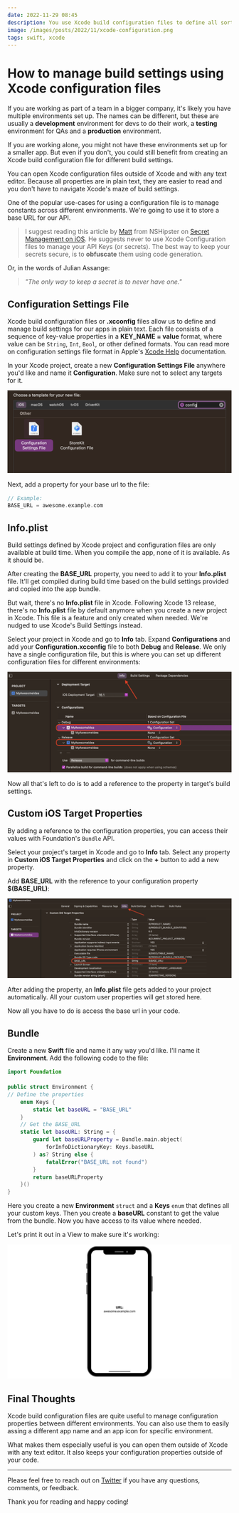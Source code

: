 ```yaml
---
date: 2022-11-29 08:45
description: You use Xcode build configuration files to define all sorts of useful build settings. You can open them with different text editors outside of Xcode and all properties are in plain text. It's common to use them for managing constants across different environments.
image: /images/posts/2022/11/xcode-configuration.png
tags: swift, xcode
---
```


# How to manage build settings using Xcode configuration files

If you are working as part of a team in a bigger company, it's likely you have multiple environments set up. The names can be different, but these are usually a **development** environment for devs to do their work, a **testing** environment for QAs and a **production** environment.

If you are working alone, you might not have these environments set up for a smaller app. But even if you don't, you could still benefit from creating an Xcode build configuration file for different build settings.

You can open Xcode configuration files outside of Xcode and with any text editor. Because all properties are in plain text, they are easier to read and you don't have to navigate Xcode's maze of build settings.

One of the popular use-cases for using a configuration file is to manage constants across different environments. We're going to use it to store a base URL for our API.

> I suggest reading this article by [Matt](https://twitter.com/mattt) from NSHipster on [Secret Management on iOS](https://nshipster.com/secrets/). He suggests never to use Xcode Configuration files to manage your API Keys (or secrets). The best way to keep your secrets secure, is to **obfuscate** them using code generation.

Or, in the words of Julian Assange:

> *"The only way to keep a secret is to never have one."*

## Configuration Settings File

Xcode build configuration files or **.xcconfig** files allow us to define and manage build settings for our apps in plain text. Each file consists of a sequence of key-value properties in a **KEY_NAME = value** format, where value can be `String`, `Int`, `Bool`, or other defined formats. You can read more on configuration settings file format in Apple's [Xcode Help](https://help.apple.com/xcode/mac/11.4/#/dev745c5c974) documentation.

In your Xcode project, create a new **Configuration Settings File** anywhere you'd like and name it **Configuration**. Make sure not to select any targets for it.

![Configuration Settings File in Xcode](/images/posts/2022/11/xcode-configuration1.png "Configuration Settings File in Xcode")

Next, add a property for your base url to the file:

```swift
// Example:
BASE_URL = awesome.example.com
```

## Info.plist

Build settings defined by Xcode project and configuration files are only available at build time. When you compile the app, none of it is available. As it should be.

After creating the **BASE_URL** property, you need to add it to your **Info.plist** file. It'll get compiled during build time based on the build settings provided and copied into the app bundle.

But wait, there's no **Info.plist** file in Xcode. Following Xcode 13 release, there's no **Info.plist** file by default anymore when you create a new project in Xcode. This file is a feature and only created when needed. We're nudged to use Xcode's Build Settings instead.

Select your project in Xcode and go to **Info** tab. Expand **Configurations** and add your **Configuration.xcconfig** file to both **Debug** and **Release**. We only have a single configuration file, but this is where you can set up different configuration files for different environments:

![Adding Configuration file in Info settings](/images/posts/2022/11/xcode-configuration2.png "Adding Configuration file in Info settings")

Now all that's left to do is to add a reference to the property in target's build settings.

## Custom iOS Target Properties

By adding a reference to the configuration properties, you can access their values with Foundation's `Bundle` API.

Select your project's target in Xcode and go to **Info** tab. Select any property in **Custom iOS Target Properties** and click on the **+** button to add a new property.

Add **BASE_URL** with the reference to your configuration property **$(BASE_URL)**:

![Custom iOS Terget Properties](/images/posts/2022/11/xcode-configuration3.png "Custom iOS Terget Properties")

After adding the property, an **Info.plist** file gets added to your project automatically. All your custom user properties will get stored here.

Now all you have to do is access the base url in your code.

## Bundle

Create a new **Swift** file and name it any way you'd like. I'll name it **Environment**. Add the following code to the file:

```swift
import Foundation

public struct Environment {
// Define the properties
    enum Keys {
        static let baseURL = "BASE_URL"
    }
    // Get the BASE_URL
    static let baseURL: String = {
        guard let baseURLProperty = Bundle.main.object(
			forInfoDictionaryKey: Keys.baseURL
		) as? String else {
            fatalError("BASE_URL not found")
        }
        return baseURLProperty
    }()
}
```

Here you create a new **Environment** `struct` and a **Keys** `enum` that defines all your custom keys. Then you create a **baseURL** constant to get the value from the bundle. Now you have access to its value where needed.

Let's print it out in a View to make sure it's working:

![Base url printed out in a View](/images/posts/2022/11/xcode-configuration4.png "Base url printed out in a View")

## Final Thoughts

Xcode build configuration files are quite useful to manage configuration properties between different environments. You can also use them to easily assing a different app name and an app icon for specific environment.

What makes them especially useful is you can open them outside of Xcode with any text editor. It also keeps your configuration properties outside of your code.

***

Please feel free to reach out on [Twitter](https://twitter.com/dvrzan) if you have any questions, comments, or feedback.

Thank you for reading and happy coding!